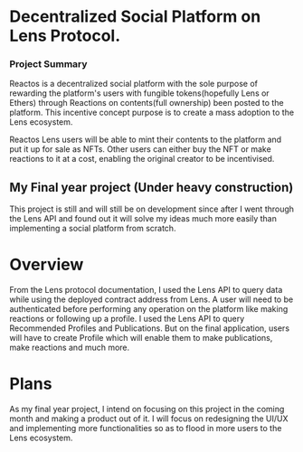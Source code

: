 # Decentralized Social Platform on Lens Protocol.
### Project Summary
Reactos is a decentralized social platform with the sole purpose of rewarding the platform's users with fungible tokens(hopefully Lens or Ethers) through Reactions on contents(full ownership) been posted to the platform. This incentive concept purpose is to create a mass adoption to the Lens ecosystem.

Reactos Lens users will be able to mint their contents to the platform and put it up for sale as NFTs. Other users can either buy the NFT or make reactions to it at a cost, enabling the original creator to be incentivised.

## My Final year project (Under heavy construction)
This project is still and will still be on development since after I went through the Lens API and found out it will solve my ideas much more easily than implementing a social platform from scratch.

# Overview
From the Lens protocol documentation, I used the Lens API to query data while using the deployed contract address from Lens.
A user will need to be authenticated before performing any operation on the platform like making reactions or following up a profile.
I used the Lens API to query Recommended Profiles and Publications. But on the final application, users will have to create Profile which will enable them to make publications, make reactions and much more.

# Plans
As my final year project, I intend on focusing on this project in the coming month and making a product out of it. I will focus on redesigning the UI/UX and implementing more functionalities so as to flood in more users to the Lens ecosystem.

